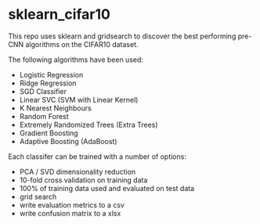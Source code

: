 # sklearn_cifar10

This repo uses sklearn and gridsearch to discover the best performing pre-CNN algorithms on the CIFAR10 dataset.

The following algorithms have been used:
 - Logistic Regression
 - Ridge Regression
 - SGD Classifier
 - Linear SVC (SVM with Linear Kernel)
 - K Nearest Neighbours
 - Random Forest
 - Extremely Randomized Trees (Extra Trees)
 - Gradient Boosting
 - Adaptive Boosting (AdaBoost)

Each classifer can be trained with a number of options:
 - PCA / SVD dimensionality reduction
 - 10-fold cross validation on training data
 - 100% of training data used and evaluated on test data
 - grid search
 - write evaluation metrics to a csv
 - write confusion matrix to a xlsx
